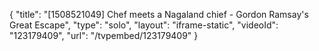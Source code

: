 {
    "title": "[1508521049] Chef meets a Nagaland chief - Gordon Ramsay's Great Escape",
    "type": "solo",
    "layout": "iframe-static",
    "videoId": "123179409",
    "url": "\/tvpembed\/123179409"
}